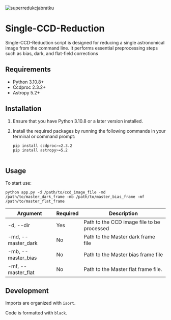 ![superredukcjabratku](https://github.com/janandrzejewski/single-CCD-reduction/assets/67760124/4857955a-ba36-4a31-92ac-9ba2dcdd8773)
# Single-CCD-Reduction
Single-CCD-Reduction script is designed for reducing a single astronomical image from the command line. 
It performs essential preprocessing steps such as bias, dark, and flat-field corrections

## Requirements

- Python 3.10.8+
- Ccdproc 2.3.2+
- Astropy 5.2+

## Installation

1. Ensure that you have Python 3.10.8 or a later version installed.

2. Install the required packages by running the following commands in your terminal or command prompt:

   ```bash
   pip install ccdproc>=2.3.2
   pip install astropy>=5.2



## Usage
To start use:
```commandline
python app.py -d /path/to/ccd_image_file -md /path/to/master_dark_frame -mb /path/to/master_bias_frame -mf /path/to/master_flat_frame
```
| Argument | Required | Description |
| ---- | ---- | ---------------------------- |
| -d, --dir  | Yes  | Path to the CCD image file to be processed    |
| -md, --master_dark  | No  | Path to the Master dark frame file  |
| -mb, --master_bias | No  | Path to the Master bias frame file  |
| -mf, --master_flat  | No   |  Path to the Master flat frame file.      |

## Development

Imports are organized with `isort`.

Code is formatted with `black`.
